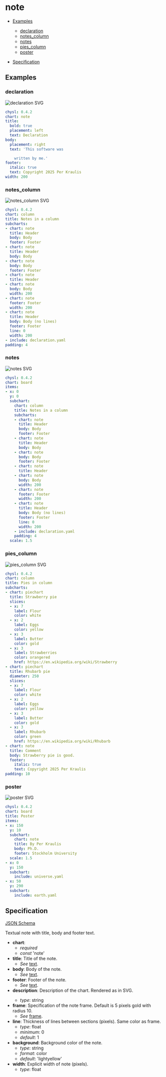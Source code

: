 # note

- [Examples](#examples)
  - [declaration](#declaration)
  - [notes_column](#notes_column)
  - [notes](#notes)
  - [pies_column](#pies_column)
  - [poster](#poster)

- [Specification](#specification)

## Examples

### declaration

![declaration SVG](declaration.svg)

```yaml
chysl: 0.4.2
chart: note
title:
  bold: true
  placement: left
  text: Declaration
body:
  placement: right
  text: 'This software was

    written by me.'
footer:
  italic: true
  text: Copyright 2025 Per Kraulis
width: 200
```
### notes_column

![notes_column SVG](notes_column.svg)

```yaml
chysl: 0.4.2
chart: column
title: Notes in a column
subcharts:
- chart: note
  title: Header
  body: Body
  footer: Footer
- chart: note
  title: Header
  body: Body
- chart: note
  body: Body
  footer: Footer
- chart: note
  title: Header
- chart: note
  body: Body
  width: 200
- chart: note
  footer: Footer
  width: 200
- chart: note
  title: Header
  body: Body (no lines)
  footer: Footer
  line: 0
  width: 200
- include: declaration.yaml
padding: 4
```
### notes

![notes SVG](notes.svg)

```yaml
chysl: 0.4.2
chart: board
items:
- x: 0
  y: 0
  subchart:
    chart: column
    title: Notes in a column
    subcharts:
    - chart: note
      title: Header
      body: Body
      footer: Footer
    - chart: note
      title: Header
      body: Body
    - chart: note
      body: Body
      footer: Footer
    - chart: note
      title: Header
    - chart: note
      body: Body
      width: 200
    - chart: note
      footer: Footer
      width: 200
    - chart: note
      title: Header
      body: Body (no lines)
      footer: Footer
      line: 0
      width: 200
    - include: declaration.yaml
    padding: 4
  scale: 1.5
```
### pies_column

![pies_column SVG](pies_column.svg)

```yaml
chysl: 0.4.2
chart: column
title: Pies in column
subcharts:
- chart: piechart
  title: Strawberry pie
  slices:
  - x: 7
    label: Flour
    color: white
  - x: 2
    label: Eggs
    color: yellow
  - x: 3
    label: Butter
    color: gold
  - x: 3
    label: Strawberries
    color: orangered
    href: https://en.wikipedia.org/wiki/Strawberry
- chart: piechart
  title: Rhubarb pie
  diameter: 250
  slices:
  - x: 7
    label: Flour
    color: white
  - x: 2
    label: Eggs
    color: yellow
  - x: 3
    label: Butter
    color: gold
  - x: 3
    label: Rhubarb
    color: green
    href: https://en.wikipedia.org/wiki/Rhubarb
- chart: note
  title: Comment
  body: Strawberry pie is good.
  footer:
    italic: true
    text: Copyright 2025 Per Kraulis
padding: 10
```
### poster

![poster SVG](poster.svg)

```yaml
chysl: 0.4.2
chart: board
title: Poster
items:
- x: 150
  y: 10
  subchart:
    chart: note
    title: By Per Kraulis
    body: Ph.D.
    footer: Stockholm University
  scale: 1.5
- x: 0
  y: 150
  subchart:
    include: universe.yaml
- x: 50
  y: 290
  subchart:
    include: earth.yaml
```
## Specification

[JSON Schema](note.md)

Textual note with title, body and footer text.

- **chart**:
  - *required*
  - *const* 'note'
- **title**: Title of the note.
  - *See* [text](schema_defs.md#text).
- **body**: Body of the note.
  - *See* [text](schema_defs.md#text).
- **footer**: Footer of the note.
  - *See* [text](schema_defs.md#text).
- **description**: Description of the chart. Rendered as <desc> in SVG.
  - *type*: string
- **frame**: Specification of the note frame. Default is 5 pixels gold with radius 10.
  - *See* [frame](schema_defs.md#frame).
- **line**: Thickness of lines between sections (pixels). Same color as frame.
  - *type*: float
  - *minimum*: 0
  - *default*: 1
- **background**: Background color of the note.
  - *type*: string
  - *format*: color
  - *default*: 'lightyellow'
- **width**: Explicit width of note (pixels).
  - *type*: float

